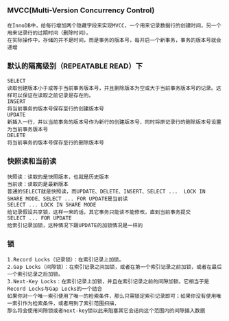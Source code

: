 ### MVCC(Multi-Version Concurrency Control)

    在InnoDB中，给每行增加两个隐藏字段来实现MVCC，一个用来记录数据行的创建时间，另一个用来记录行的过期时间（删除时间）。
    在实际操作中，存储的并不是时间，而是事务的版本号，每开启一个新事务，事务的版本号就会递增

### 默认的隔离级别（REPEATABLE READ）下

    SELECT
    读取创建版本小于或等于当前事务版本号，并且删除版本为空或大于当前事务版本号的记录。这样可以保证在读取之前记录是存在的。
    INSERT
    将当前事务的版本号保存至行的创建版本号
    UPDATE
    新插入一行，并以当前事务的版本号作为新行的创建版本号，同时将原记录行的删除版本号设置为当前事务版本号
    DELETE
    将当前事务的版本号保存至行的删除版本号

### 快照读和当前读

    快照读：读取的是快照版本，也就是历史版本
    当前读：读取的是最新版本
    普通的SELECT就是快照读，而UPDATE、DELETE、INSERT、SELECT ...  LOCK IN SHARE MODE、SELECT ... FOR UPDATE是当前读
    SELECT ... LOCK IN SHARE MODE
    给记录假设共享锁，这样一来的话，其它事务只能读不能修改，直到当前事务提交
    SELECT ... FOR UPDATE
    给索引记录加锁，这种情况下跟UPDATE的加锁情况是一样的

### 锁

    1.Record Locks（记录锁）：在索引记录上加锁。
    2.Gap Locks（间隙锁）：在索引记录之间加锁，或者在第一个索引记录之前加锁，或者在最后一个索引记录之后加锁。
    3.Next-Key Locks：在索引记录上加锁，并且在索引记录之前的间隙加锁。它相当于是Record Locks与Gap Locks的一个结合
    如果你对一个唯一索引使用了唯一的检索条件，那么只需锁定索引记录即可；如果你没有使用唯一索引作为检索条件，或者用到了索引范围扫描，
    那么将会使用间隙锁或者next-key锁以此来阻塞其它会话向这个范围内的间隙插入数据
